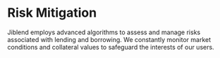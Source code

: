 # Risk Mitigation

Jiblend employs advanced algorithms to assess and manage risks associated with lending and borrowing. We constantly monitor market conditions and collateral values to safeguard the interests of our users.
